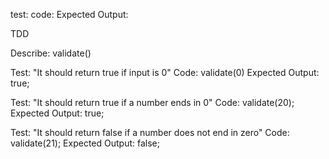 test: 
code:
Expected Output: 

TDD

Describe: validate()

Test: "It should return true if input is 0"
Code: validate(0)
Expected Output: true;

Test: "It should return true if a number ends in 0"
Code: validate(20);
Expected Output: true;

Test: "It should return false if a number does not end in zero"
Code: validate(21);
Expected Output: false;